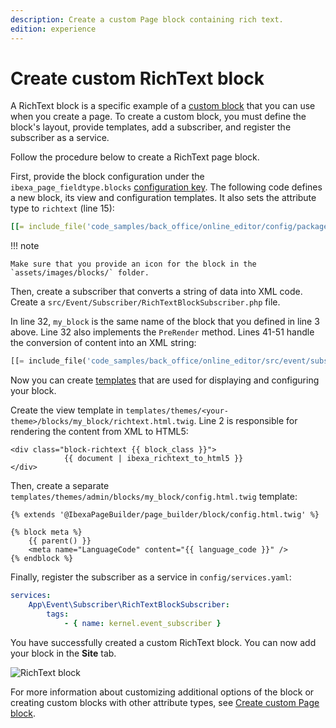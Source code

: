 ```yaml
---
description: Create a custom Page block containing rich text.
edition: experience
---
```


# Create custom RichText block

A RichText block is a specific example of a [custom block](create_custom_page_block.md) that you can use when you create a page. 
To create a custom block, you must define the block's layout, provide templates, add a subscriber, and register the subscriber as a service.

Follow the procedure below to create a RichText page block.

First, provide the block configuration under the `ibexa_page_fieldtype.blocks` [configuration key](configuration.md#configuration-files). 
The following code defines a new block, its view and configuration templates.
It also sets the attribute type to `richtext` (line 15):

``` yaml hl_lines="3 15"
[[= include_file('code_samples/back_office/online_editor/config/packages/ibexa_page_fieldtype.yaml') =]]
```

!!! note

    Make sure that you provide an icon for the block in the `assets/images/blocks/` folder.

Then, create a subscriber that converts a string of data into XML code.
Create a `src/Event/Subscriber/RichTextBlockSubscriber.php` file.

In line 32, `my_block` is the same name of the block that you defined in line 3 above.
Line 32 also implements the `PreRender` method.
Lines 41-51 handle the conversion of content into an XML string:


``` php hl_lines="32 41 42 43 44 45 46 47 48 49 50 51"
[[= include_file('code_samples/back_office/online_editor/src/event/subscriber/RichTextBlockSubscriber.php') =]]
```

Now you can create [templates](templates.md) that are used for displaying and configuring your block.

Create the view template in `templates/themes/<your-theme>/blocks/my_block/richtext.html.twig`.
Line 2 is responsible for rendering the content from XML to HTML5:

``` html+twig hl_lines="2"
<div class="block-richtext {{ block_class }}">
            {{ document | ibexa_richtext_to_html5 }}
</div>
```

Then, create a separate `templates/themes/admin/blocks/my_block/config.html.twig` template:

``` html+twig
{% extends '@IbexaPageBuilder/page_builder/block/config.html.twig' %}

{% block meta %}
    {{ parent() }}
    <meta name="LanguageCode" content="{{ language_code }}" />
{% endblock %}
```

Finally, register the subscriber as a service in `config/services.yaml`:

``` yaml
services:
    App\Event\Subscriber\RichTextBlockSubscriber:
        tags:
            - { name: kernel.event_subscriber }
```


You have successfully created a custom RichText block.
You can now add your block in the **Site** tab.

![RichText block](extending_richtext_block.png)

For more information about customizing additional options of the block or creating custom blocks with other attribute types, see [Create custom Page block](create_custom_page_block.md).
